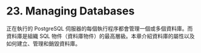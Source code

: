 # 23. Managing Databases

正在執行的 PostgreSQL 伺服器的每個執行程序都會管理一個或多個資料庫。而資料庫是組織 SQL 物件（資料庫物件）的最高層級。本章介紹資料庫的屬性以及如何建立、管理和銷毀資料庫。
